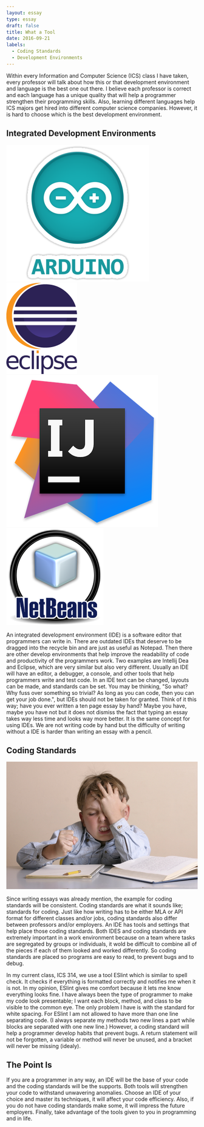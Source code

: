 ```yaml
---
layout: essay
type: essay
draft: false
title: What a Tool
date: 2016-09-21
labels:
  - Coding Standards
  - Development Environments
---
```


Within every Information and Computer Science (ICS) class I have taken, every professor will talk about how this or that development environment and language is the best one out there. I believe each professor is correct and each language has a unique quality that will help a programmer strengthen their programming skills. Also, learning different languages help ICS majors get hired into different computer science companies. However, it is hard to choose which is the best development environment.

## Integrated Development Environments

<div class="ui small rounded images">
  <img class="ui image" src="../images/arduino.png">
  <img class="ui image" src="../images/eclipse.png">
  <img class="ui image" src="../images/intellij.png">
  <img class="ui image" src="../images/netbeans.png">
</div>

An integrated development environment (IDE) is a software editor that programmers can write in. There are outdated IDEs that deserve to be dragged into the recycle bin and are just as useful as Notepad. Then there are other develop environments that help improve the readability of code and productivity of the programmers work. Two examples are Intellij Dea and Eclipse, which are very similar but also very different. Usually an IDE will have an editor, a debugger, a console, and other tools that help programmers write and test code. In an IDE text can be changed, layouts can be made, and standards can be set. You may be thinking, "So what? Why fuss over something so trivial? As long as you can code, then you can get your job done.", but IDEs should not be taken for granted. Think of it this way; have you ever written a ten page essay by hand? Maybe you have, maybe you have not but it does not dismiss the fact that typing an essay takes way less time and looks way more better. It is the same concept for using IDEs. We are not writing code by hand but the difficulty of writing without a IDE is harder than writing an essay with a pencil.

## Coding Standards

 <img class= "ui small left floated rounded image" src="../images/paper_writing_pic.jpg">

Since writing essays was already mention, the example for coding standards will be consistent. Coding standards are what it sounds like; standards for coding. Just like how writing has to be either MLA or API format for different classes and/or jobs, coding standards also differ between professors and/or employers. An IDE has tools and settings that help place those coding standards. Both IDES and coding standards are extremely important in a work environment because on a team where tasks are segregated by groups or individuals, it wold be difficult to combine all of the pieces if each of them looked and worked differently. So coding standards are placed so programs are easy to read, to prevent bugs and to debug.

In my current class, ICS 314, we use a tool ESlint which is similar to spell check. It checks if everything is formatted correctly and notifies me when it is not. In my opinion, ESlint gives me comfort because it lets me know everything looks fine. I have always been the type of programmer to make my code look presentable; I want each block, method, and class to be visible to the common eye. The only problem I have is with the standard for white spacing. For ESlint I am not allowed to have more than one line separating code. (I always separate my methods two new lines a part while blocks are separated with one new line.) However, a coding standard will help a programmer develop habits that prevent bugs. A return statement will not be forgotten, a variable or method will never be unused, and a bracket will never be missing (idealy).

## The Point Is

If you are a programmer in any way, an IDE will be the base of your code and the coding standards will be the supports. Both tools will strengthen your code to withstand unwavering anomalies. Choose an IDE of your choice and master its techniques, it will affect your code efficiency. Also, if you do not have coding standards make some, it will impress the future employers. Finally, take advantage of the tools given to you in programming and in life.